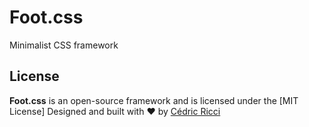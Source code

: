 # Foot.css
Minimalist CSS framework

## License

**Foot.css** is an open-source framework and is licensed under the [MIT License]
Designed and built with ♥ by [Cédric Ricci](https://riccicedricdesign.com)
